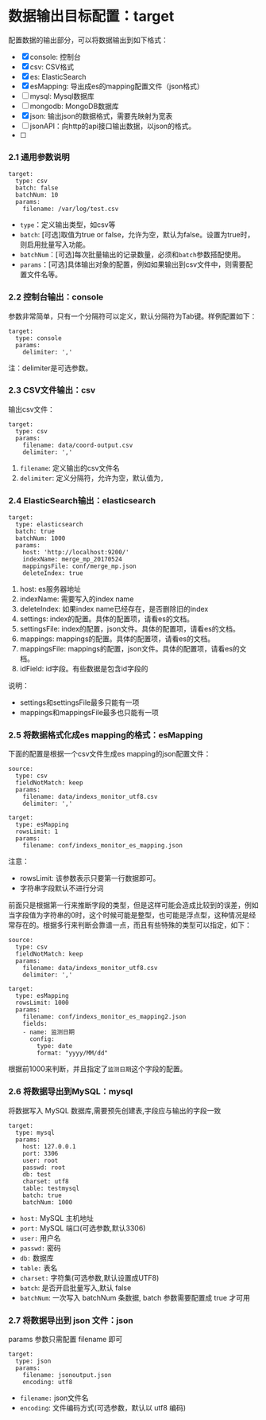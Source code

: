 # 数据输出目标配置：target
配置数据的输出部分，可以将数据输出到如下格式：

- [x] console: 控制台
- [x] csv: CSV格式
- [x] es: ElasticSearch
- [x] esMapping: 导出成es的mapping配置文件（json格式）
- [ ] mysql: Mysql数据库
- [ ] mongodb: MongoDB数据库
- [x] json: 输出json的数据格式，需要先映射为宽表
- [ ] jsonAPI：向http的api接口输出数据，以json的格式。
- [ ]

### 2.1 通用参数说明

```
target:
  type: csv
  batch: false
  batchNum: 10
  params:
    filename: /var/log/test.csv
```

- `type`：定义输出类型，如csv等
- `batch`: [可选]取值为true or false，允许为空，默认为false。设置为true时，则启用批量写入功能。
- `batchNum`：[可选]每次批量输出的记录数量，必须和`batch`参数搭配使用。
- `params`：[可选]具体输出对象的配置，例如如果输出到csv文件中，则需要配置文件名等。

### 2.2 控制台输出：console
参数非常简单，只有一个分隔符可以定义，默认分隔符为Tab键。样例配置如下：

```
target:
  type: console
  params:
    delimiter: ','
```

注：delimiter是可选参数。

### 2.3 CSV文件输出：csv
输出csv文件：

```
target:
  type: csv
  params:
    filename: data/coord-output.csv
    delimiter: ','
```

1. `filename`: 定义输出的csv文件名
2. `delimiter`: 定义分隔符，允许为空，默认值为`,`

### 2.4 ElasticSearch输出：elasticsearch

```
target:
  type: elasticsearch
  batch: true
  batchNum: 1000
  params:
    host: 'http://localhost:9200/'
    indexName: merge_mp_20170524
    mappingsFile: conf/merge_mp.json
    deleteIndex: true
```

1. host: es服务器地址
2. indexName: 需要写入的index name
3. deleteIndex: 如果index name已经存在，是否删除旧的index
4. settings: index的配置。具体的配置项，请看es的文档。
5. settingsFile: index的配置，json文件。具体的配置项，请看es的文档。
6. mappings: mappings的配置。具体的配置项，请看es的文档。
7. mappingsFile: mappings的配置，json文件。具体的配置项，请看es的文档。
8. idField: id字段。有些数据是包含id字段的

说明：

- settings和settingsFile最多只能有一项
- mappings和mappingsFile最多也只能有一项

### 2.5 将数据格式化成es mapping的格式：esMapping
下面的配置是根据一个csv文件生成es mapping的json配置文件：

```
source:
  type: csv
  fieldNotMatch: keep
  params:
    filename: data/indexs_monitor_utf8.csv
    delimiter: ','

target:
  type: esMapping
  rowsLimit: 1
  params:
    filename: conf/indexs_monitor_es_mapping.json
```

注意：

- rowsLimit: 该参数表示只要第一行数据即可。
- 字符串字段默认不进行分词

前面只是根据第一行来推断字段的类型，但是这样可能会造成比较到的误差，例如当字段值为字符串的0时，这个时候可能是整型，也可能是浮点型，这种情况是经常存在的。根据多行来判断会靠谱一点，而且有些特殊的类型可以指定，如下：

```
source:
  type: csv
  fieldNotMatch: keep
  params:
    filename: data/indexs_monitor_utf8.csv
    delimiter: ','

target:
  type: esMapping
  rowsLimit: 1000
  params:
    filename: conf/indexs_monitor_es_mapping2.json
    fields:
    - name: 监测日期
      config:
        type: date
        format: "yyyy/MM/dd"
```

根据前1000来判断，并且指定了`监测日期`这个字段的配置。


### 2.6 将数据导出到MySQL：mysql

将数据写入 MySQL 数据库,需要预先创建表,字段应与输出的字段一致

```
target:
  type: mysql
  params:
    host: 127.0.0.1
    port: 3306
    user: root
    passwd: root
    db: test
    charset: utf8
    table: testmysql
    batch: true
    batchNum: 1000
```

- `host:` MySQL 主机地址
- `port:` MySQL 端口(可选参数,默认3306)
- `user:` 用户名
- `passwd:` 密码
- `db:` 数据库
- `table:` 表名
- `charset:` 字符集(可选参数,默认设置成UTF8)
- `batch`: 是否开启批量写入,默认 false
- `batchNum`: 一次写入 batchNum 条数据, batch 参数需要配置成 true 才可用

### 2.7 将数据导出到 json 文件：json
params 参数只需配置 filename 即可

```
target:
  type: json
  params:
    filename: jsonoutput.json
    encoding: utf8
```

- `filename:` json文件名
- `encoding`: 文件编码方式(可选参数，默认以 utf8 编码)



